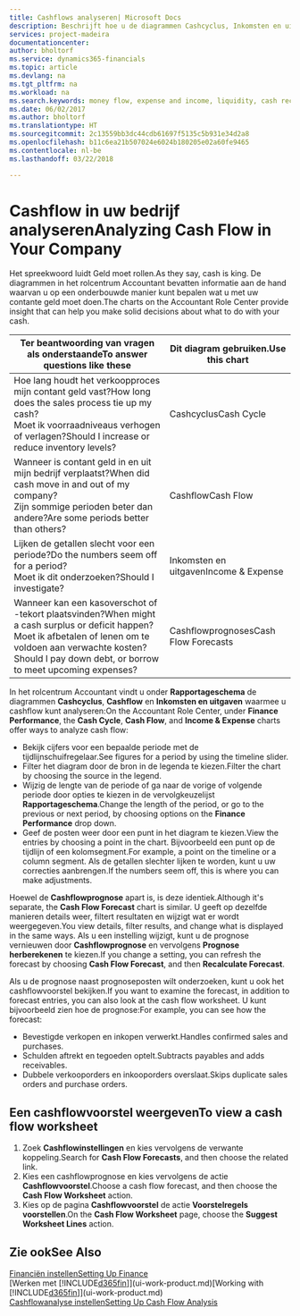 ```yaml
---
title: Cashflows analyseren| Microsoft Docs
description: Beschrijft hoe u de diagrammen Cashcyclus, Inkomsten en uitgaven, Cashflow, en Cashflowprognose gebruikt om verleden en toekomstige stroom van geld in en uit uw bedrijf te analyseren.
services: project-madeira
documentationcenter: 
author: bholtorf
ms.service: dynamics365-financials
ms.topic: article
ms.devlang: na
ms.tgt_pltfrm: na
ms.workload: na
ms.search.keywords: money flow, expense and income, liquidity, cash receipts minus cash payments, Cartera
ms.date: 06/02/2017
ms.author: bholtorf
ms.translationtype: HT
ms.sourcegitcommit: 2c13559bb3dc44cdb61697f5135c5b931e34d2a8
ms.openlocfilehash: b11c6ea21b507024e6024b180205e02a60fe9465
ms.contentlocale: nl-be
ms.lasthandoff: 03/22/2018

---
```

# <a name="analyzing-cash-flow-in-your-company"></a><span data-ttu-id="7892b-103">Cashflow in uw bedrijf analyseren</span><span class="sxs-lookup"><span data-stu-id="7892b-103">Analyzing Cash Flow in Your Company</span></span>
<span data-ttu-id="7892b-104">Het spreekwoord luidt Geld moet rollen.</span><span class="sxs-lookup"><span data-stu-id="7892b-104">As they say, cash is king.</span></span> <span data-ttu-id="7892b-105">De diagrammen in het rolcentrum Accountant bevatten informatie aan de hand waarvan u op een onderbouwde manier kunt bepalen wat u met uw contante geld moet doen.</span><span class="sxs-lookup"><span data-stu-id="7892b-105">The charts on the Accountant Role Center provide insight that can help you make solid decisions about what to do with your cash.</span></span>  

| <span data-ttu-id="7892b-106">Ter beantwoording van vragen als onderstaande</span><span class="sxs-lookup"><span data-stu-id="7892b-106">To answer questions like these</span></span> | <span data-ttu-id="7892b-107">Dit diagram gebruiken.</span><span class="sxs-lookup"><span data-stu-id="7892b-107">Use this chart</span></span> |
| --- | --- |
| <span data-ttu-id="7892b-108">Hoe lang houdt het verkoopproces mijn contant geld vast?</span><span class="sxs-lookup"><span data-stu-id="7892b-108">How long does the sales process tie up my cash?</span></span></br> <span data-ttu-id="7892b-109">Moet ik voorraadniveaus verhogen of verlagen?</span><span class="sxs-lookup"><span data-stu-id="7892b-109">Should I increase or reduce inventory levels?</span></span> |<span data-ttu-id="7892b-110">Cashcyclus</span><span class="sxs-lookup"><span data-stu-id="7892b-110">Cash Cycle</span></span> |
| <span data-ttu-id="7892b-111">Wanneer is contant geld in en uit mijn bedrijf verplaatst?</span><span class="sxs-lookup"><span data-stu-id="7892b-111">When did cash move in and out of my company?</span></span></br> <span data-ttu-id="7892b-112">Zijn sommige perioden beter dan andere?</span><span class="sxs-lookup"><span data-stu-id="7892b-112">Are some periods better than others?</span></span> |<span data-ttu-id="7892b-113">Cashflow</span><span class="sxs-lookup"><span data-stu-id="7892b-113">Cash Flow</span></span> |
| <span data-ttu-id="7892b-114">Lijken de getallen slecht voor een periode?</span><span class="sxs-lookup"><span data-stu-id="7892b-114">Do the numbers seem off for a period?</span></span></br> <span data-ttu-id="7892b-115">Moet ik dit onderzoeken?</span><span class="sxs-lookup"><span data-stu-id="7892b-115">Should I investigate?</span></span> |<span data-ttu-id="7892b-116">Inkomsten en uitgaven</span><span class="sxs-lookup"><span data-stu-id="7892b-116">Income & Expense</span></span> |
| <span data-ttu-id="7892b-117">Wanneer kan een kasoverschot of -tekort plaatsvinden?</span><span class="sxs-lookup"><span data-stu-id="7892b-117">When might a cash surplus or deficit happen?</span></span></br> <span data-ttu-id="7892b-118">Moet ik afbetalen of lenen om te voldoen aan verwachte kosten?</span><span class="sxs-lookup"><span data-stu-id="7892b-118">Should I pay down debt, or borrow to meet upcoming expenses?</span></span> |<span data-ttu-id="7892b-119">Cashflowprognoses</span><span class="sxs-lookup"><span data-stu-id="7892b-119">Cash Flow Forecasts</span></span> |

<span data-ttu-id="7892b-120">In het rolcentrum Accountant vindt u onder **Rapportageschema** de diagrammen **Cashcyclus**, **Cashflow** en **Inkomsten en uitgaven** waarmee u cashflow kunt analyseren:</span><span class="sxs-lookup"><span data-stu-id="7892b-120">On the Accountant Role Center, under **Finance Performance**, the **Cash Cycle**, **Cash Flow**, and **Income & Expense** charts offer ways to analyze cash flow:</span></span>  

* <span data-ttu-id="7892b-121">Bekijk cijfers voor een bepaalde periode met de tijdlijnschuifregelaar.</span><span class="sxs-lookup"><span data-stu-id="7892b-121">See figures for a period by using the timeline slider.</span></span>  
* <span data-ttu-id="7892b-122">Filter het diagram door de bron in de legenda te kiezen.</span><span class="sxs-lookup"><span data-stu-id="7892b-122">Filter the chart by choosing the source in the legend.</span></span>  
* <span data-ttu-id="7892b-123">Wijzig de lengte van de periode of ga naar de vorige of volgende periode door opties te kiezen in de vervolgkeuzelijst **Rapportageschema**.</span><span class="sxs-lookup"><span data-stu-id="7892b-123">Change the length of the period, or go to the previous or next period, by choosing options on the **Finance Performance** drop down.</span></span>  
* <span data-ttu-id="7892b-124">Geef de posten weer door een punt in het diagram te kiezen.</span><span class="sxs-lookup"><span data-stu-id="7892b-124">View the entries by choosing a point in the chart.</span></span> <span data-ttu-id="7892b-125">Bijvoorbeeld een punt op de tijdlijn of een kolomsegment.</span><span class="sxs-lookup"><span data-stu-id="7892b-125">For example, a point on the timeline or a column segment.</span></span> <span data-ttu-id="7892b-126">Als de getallen slechter lijken te worden, kunt u uw correcties aanbrengen.</span><span class="sxs-lookup"><span data-stu-id="7892b-126">If the numbers seem off, this is where you can make adjustments.</span></span>  

<span data-ttu-id="7892b-127">Hoewel de **Cashflowprognose** apart is, is deze identiek.</span><span class="sxs-lookup"><span data-stu-id="7892b-127">Although it's separate, the **Cash Flow Forecast** chart is similar.</span></span> <span data-ttu-id="7892b-128">U geeft op dezelfde manieren details weer, filtert resultaten en wijzigt wat er wordt weergegeven.</span><span class="sxs-lookup"><span data-stu-id="7892b-128">You view details, filter results, and change what is displayed in the same ways.</span></span> <span data-ttu-id="7892b-129">Als u een instelling wijzigt, kunt u de prognose vernieuwen door **Cashflowprognose** en vervolgens **Prognose herberekenen** te kiezen.</span><span class="sxs-lookup"><span data-stu-id="7892b-129">If you change a setting, you can refresh the forecast by choosing **Cash Flow Forecast**, and then **Recalculate Forecast**.</span></span>

<span data-ttu-id="7892b-130">Als u de prognose naast prognoseposten wilt onderzoeken, kunt u ook het cashflowvoorstel bekijken.</span><span class="sxs-lookup"><span data-stu-id="7892b-130">If you want to examine the forecast, in addition to forecast entries, you can also look at the cash flow worksheet.</span></span> <span data-ttu-id="7892b-131">U kunt bijvoorbeeld zien hoe de prognose:</span><span class="sxs-lookup"><span data-stu-id="7892b-131">For example, you can see how the forecast:</span></span>

* <span data-ttu-id="7892b-132">Bevestigde verkopen en inkopen verwerkt.</span><span class="sxs-lookup"><span data-stu-id="7892b-132">Handles confirmed sales and purchases.</span></span>  
* <span data-ttu-id="7892b-133">Schulden aftrekt en tegoeden optelt.</span><span class="sxs-lookup"><span data-stu-id="7892b-133">Subtracts payables and adds receivables.</span></span>  
* <span data-ttu-id="7892b-134">Dubbele verkooporders en inkooporders overslaat.</span><span class="sxs-lookup"><span data-stu-id="7892b-134">Skips duplicate sales orders and purchase orders.</span></span>  

## <a name="to-view-a-cash-flow-worksheet"></a><span data-ttu-id="7892b-135">Een cashflowvoorstel weergeven</span><span class="sxs-lookup"><span data-stu-id="7892b-135">To view a cash flow worksheet</span></span>
1. <span data-ttu-id="7892b-136">Zoek **Cashflowinstellingen** en kies vervolgens de verwante koppeling.</span><span class="sxs-lookup"><span data-stu-id="7892b-136">Search for **Cash Flow Forecasts**, and then choose the related link.</span></span>  
2. <span data-ttu-id="7892b-137">Kies een cashflowprognose en kies vervolgens de actie **Cashflowvoorstel**.</span><span class="sxs-lookup"><span data-stu-id="7892b-137">Choose a cash flow forecast, and then choose the **Cash Flow Worksheet** action.</span></span>  
3. <span data-ttu-id="7892b-138">Kies op de pagina **Cashflowvoorstel** de actie **Voorstelregels voorstellen**.</span><span class="sxs-lookup"><span data-stu-id="7892b-138">On the **Cash Flow Worksheet** page, choose the **Suggest Worksheet Lines** action.</span></span>  

## <a name="see-also"></a><span data-ttu-id="7892b-139">Zie ook</span><span class="sxs-lookup"><span data-stu-id="7892b-139">See Also</span></span>
[<span data-ttu-id="7892b-140">Financiën instellen</span><span class="sxs-lookup"><span data-stu-id="7892b-140">Setting Up Finance</span></span>](finance-setup-finance.md)  
<span data-ttu-id="7892b-141">[Werken met [!INCLUDE[d365fin](includes/d365fin_md.md)]](ui-work-product.md)</span><span class="sxs-lookup"><span data-stu-id="7892b-141">[Working with [!INCLUDE[d365fin](includes/d365fin_md.md)]](ui-work-product.md)</span></span>  
[<span data-ttu-id="7892b-142">Cashflowanalyse instellen</span><span class="sxs-lookup"><span data-stu-id="7892b-142">Setting Up Cash Flow Analysis</span></span>](finance-setup-cash-flow-analyses.md)  

